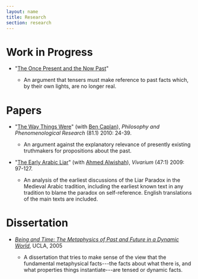 ```yaml
---
layout: name
title: Research
section: research
---
```


# Work in Progress

-   "[The Once Present and the Now Past](/research/oncepresent.pdf)"

    -   An argument that tensers must make reference to past facts which, by their own lights, are no longer real.

# Papers

-   "[The Way Things Were](/research/WayThingsWere.pdf)" (with [Ben Caplan](http://people.cohums.ohio-state.edu/caplan16/)), *Philosophy and Phenomenological Research* (81.1) 2010: 24-39.
    
    -   An argument against the explanatory relevance of presently existing truthmakers for propositions about the past.

-   "[The Early Arabic Liar](/research/ArabicLiar.pdf)" (with [Ahmed Alwishah](http://www.pitzer.edu/academics/faculty/alwishah/index.asp)), *Vivarium* (47:1) 2009: 97-127.

    -   An analysis of the earliest discussions of the Liar Paradox in
        the Medieval Arabic tradition, including the earliest known text in
        any tradition to blame the paradox on self-reference. English
        translations of the main texts are included.

# Dissertation

- *[Being and Time: The Metaphysics of Past and Future in a Dynamic World](/research/dissertation.pdf)*, UCLA, 2005

    + A dissertation that tries to make sense of the view that the fundamental metaphysical facts---the facts about what there is, and what properties things instantiate---are tensed or dynamic facts.

